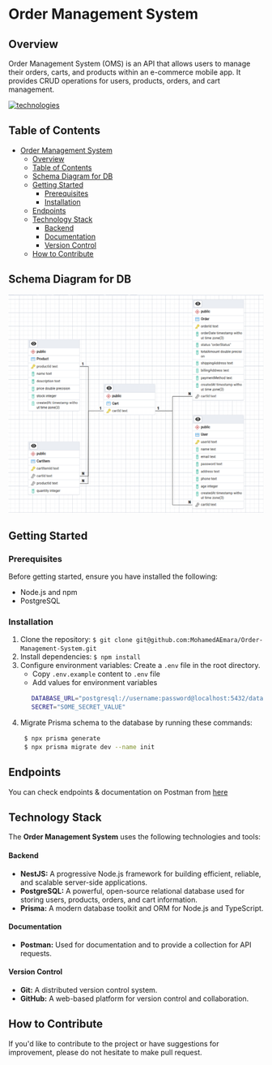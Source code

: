 # Order Management System

## Overview

Order Management System (OMS) is an API that allows users to manage their orders, carts, and products within an e-commerce mobile app. It provides CRUD operations for users, products, orders, and cart management.

[![technologies](https://skillicons.dev/icons?i=nestjs,ts,prisma,postgresql,git,github,postman,docker)](#backend)

## Table of Contents

- [Order Management System](#order-management-system)
  - [Overview](#overview)
  - [Table of Contents](#table-of-contents)
  - [Schema Diagram for DB](#schema-diagram-for-db)
  - [Getting Started](#getting-started)
    - [Prerequisites](#prerequisites)
    - [Installation](#installation)
  - [Endpoints](#endpoints)
  - [Technology Stack](#technology-stack)
      - [Backend](#backend)
      - [Documentation](#documentation)
      - [Version Control](#version-control)
  - [How to Contribute](#how-to-contribute)

## Schema Diagram for DB
![schema](docs/schema.png)

## Getting Started

### Prerequisites

Before getting started, ensure you have installed the following:

- Node.js and npm
- PostgreSQL

### Installation

1. Clone the repository: `$ git clone git@github.com:MohamedAEmara/Order-Management-System.git`
2. Install dependencies: `$ npm install`
3. Configure environment variables: Create a `.env` file in the root directory.
   - Copy `.env.example` content to `.env` file
   - Add values for environment variables
    ```bash
       DATABASE_URL="postgresql://username:password@localhost:5432/database_name?schema=public"
       SECRET="SOME_SECRET_VALUE"
4. Migrate Prisma schema to the database by running these commands:
      ```bash
       $ npx prisma generate
       $ npx prisma migrate dev --name init
   
  
## Endpoints

You can check endpoints & documentation on Postman from [here]()

## Technology Stack

The **Order Management System** uses the following technologies and tools:

#### Backend

- **NestJS:** A progressive Node.js framework for building efficient, reliable, and scalable server-side applications.
- **PostgreSQL:** A powerful, open-source relational database used for storing users, products, orders, and cart information.
- **Prisma:** A modern database toolkit and ORM for Node.js and TypeScript.

#### Documentation

- **Postman:** Used for documentation and to provide a collection for API requests.

#### Version Control

- **Git:** A distributed version control system.
- **GitHub:** A web-based platform for version control and collaboration.

## How to Contribute

If you'd like to contribute to the project or have suggestions for improvement, please do not hesitate to make pull request.
